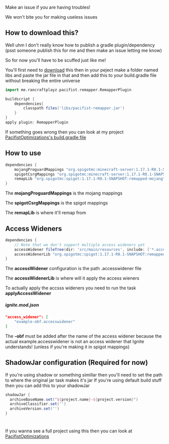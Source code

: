 Make an issue if you are having troubles!

We won't bite you for making useless issues
## How to download this?
Well uhm I don't really know how to publish a gradle plugin/dependency (psst someone publish this for me and then make an issue letting me know)

So for now you'll have to be scuffed just like me!

You'll first need to [download](https://github.com/PacifistMC/pacifist-remapper/releases) this
then in your peject make a folder named libs and paste the jar file in that
and then add this to your build.gradle file without breaking the entire universe
```groovy
import me.rancraftplayz.pacifist.remapper.RemapperPlugin

buildscript {
    dependencies{
        classpath files('libs/pacifist-remapper.jar')
    }
}
apply plugin: RemapperPlugin
```
If something goes wrong then you can look at my project [PacifistOptimizations's build.gradle file](https://github.com/PacifistMC/PacifistOptimizations/blob/2664c715836988f68787b30e95d11ada29dc7400/build.gradle)

## How to use
```groovy
dependencies {
    mojangProguardMappings "org.spigotmc:minecraft-server:1.17.1-R0.1-SNAPSHOT:maps-mojang@txt"
    spigotCsrgMappings "org.spigotmc:minecraft-server:1.17.1-R0.1-SNAPSHOT:maps-spigot@csrg"
    remapLib "org.spigotmc:spigot:1.17.1-R0.1-SNAPSHOT:remapped-mojang"
}
```
The **mojangProguardMappings** is the mojang mappings

The **spigotCsrgMappings** is the spigot mappings

The **remapLib** is where it'll remap from

## Access Wideners
```groovy
dependencies {
    // Note that we don't support multiple access wideners yet
    accessWidener fileTree(dir: 'src/main/resources', include: ['*.accesswidener'])
    accessWidenerLib "org.spigotmc:spigot:1.17.1-R0.1-SNAPSHOT:remapped-mojang"
}
```
The **accessWidener** configuration is the path .accesswidener file

The **accessWidenerLib** is where will it apply the access wieners

To actually apply the accsss wideners you need to run the task **applyAccessWidener**

##### ignite.mod.json
```json
"access_widener": [
    "example-obf.accesswidener"
]
  ```
  The **-obf** must be added after the name of the access widener because the actual example.accesswidener is not an access widener that Ignite understands! (unless if you're making it in spigot mappings)
  
  ## ShadowJar configuration (Required for now)
  If you're using shadow or something simillar then you'll need to set the path to where the original jar task makes it's jar
  If you're using default build stuff then you can add this to your shadowJar
  ```groovy
  shadowJar {
    archiveBaseName.set("${project.name}-${project.version}")
    archiveClassifier.set('')
    archiveVersion.set('')
  }
  ```
  
  # 
  # 
  If you wanna see a full project using this then you can look at [PacifistOptimizations](https://github.com/PacifistMC/PacifistOptimizations)
